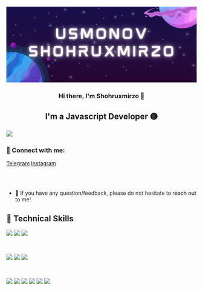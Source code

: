 <p align="center">
  <a href="#" target="_blank" rel="noreferrer"><img src="Purple Illustrated Game Streaming Twitch Banner (1).png" alt="my banner"></a>
</p>

<h3 align="center">
Hi there, I'm Shohruxmirzo 👋
</h3>

<h2 align="center">
I'm a Javascript Developer 🟡
</h2> 

<!-- description here -->

<a href="https://youtube.com/@usmonovdev"><img src="https://img.shields.io/badge/YouTube-FF0000?style=for-the-badge&logo=youtube&logoColor=white" /></a>

### 🤝 Connect with me:
<a href="https://t.me/JavaScript_Lover">Telegram</a>
<a href="https://instagram.com/usmonov_dev">Instagram</a>

</br>
</br>

- 💬 If you have any question/feedback, please do not hesitate to reach out to me!

## 💼 Technical Skills

![](https://img.shields.io/badge/Code-HTML5-informational?style=flat&logo=HTML5&color=E34F26)
![](https://img.shields.io/badge/Code-JavaScript-informational?style=flat&logo=JavaScript&color=F7DF1E)
![](https://img.shields.io/badge/Code-React-informational?style=flat&logo=react&color=61DAFB)

</br>

![](https://img.shields.io/badge/Style-CSS3-informational?style=flat&logo=CSS3&color=1572B6)
![](https://img.shields.io/badge/Style-Bootstrap-informational?style=flat&logo=Bootstrap&color=7952B3)
![](https://img.shields.io/badge/Style-styled--components-informational?style=flat&logo=styled-components&color=DB7093)


</br>

![](https://img.shields.io/badge/Tools-Figma-informational?style=flat&logo=Figma&color=F24E1E)
![](https://img.shields.io/badge/Tools-NPM-informational?style=flat&logo=NPM&color=CB3837)
![](https://img.shields.io/badge/Tools-Heroku-informational?style=flat&logo=Heroku&color=430098)
![](https://img.shields.io/badge/Tools-Netlify-informational?style=flat&logo=netlify&color=00C7B7)
![](https://img.shields.io/badge/Tools-Git-informational?style=flat&logo=Git&color=F05032)
![](https://img.shields.io/badge/Tools-GitHub-informational?style=flat&logo=GitHub&color=181717)

<!-- <br />
<br /> -->

<!-- <picture>
<source 
  srcset="https://github-readme-stats.vercel.app/api?username=usmonovshohruxmirzo&show_icons=true&theme=dark"
  media="(prefers-color-scheme: dark)"
/>
<img src="https://github-readme-stats.vercel.app/api?username=usmonovshohruxmirzo&show_icons=true" />
</picture> -->


<!-- <img src="https://github-readme-stats.vercel.app/api/top-langs/?username=usmonovshohruxmirzo&hide_progress=false"> -->

